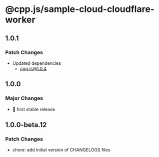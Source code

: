 # @cpp.js/sample-cloud-cloudflare-worker

## 1.0.1

### Patch Changes

- Updated dependencies
  - cpp.js@1.0.4

## 1.0.0

### Major Changes

- 🚀 first stable release

## 1.0.0-beta.12

### Patch Changes

- chore: add initial version of CHANGELOGS files
